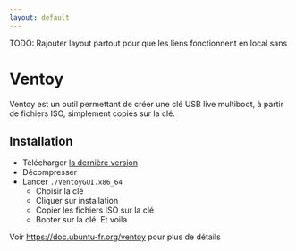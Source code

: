 ```yaml
---
layout: default
---
```

TODO: Rajouter layout partout pour que les liens fonctionnent en local sans 


# Ventoy

Ventoy est un outil permettant de créer une clé USB live multiboot, à partir de fichiers ISO, simplement copiés sur la clé.

## Installation

- Télécharger [la dernière version](https://github.com/ventoy/Ventoy/releases/latest)
- Décompresser
- Lancer `./VentoyGUI.x86_64`
  - Choisir la clé
  - Cliquer sur installation
  - Copier les fichiers ISO sur la clé
  - Booter sur la clé. Et voila

Voir https://doc.ubuntu-fr.org/ventoy pour plus de détails